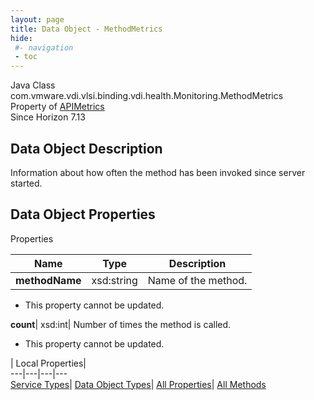 ```yaml
---
layout: page
title: Data Object - MethodMetrics
hide:
 #- navigation
 - toc
---
```






Java Class
    com.vmware.vdi.vlsi.binding.vdi.health.Monitoring.MethodMetrics  
Property of
     [APIMetrics](vdi.health.Monitoring.APIMetrics.md#field_detail)  
Since 
    Horizon 7.13

## Data Object Description 

Information about how often the method has been invoked since server started. 

## Data Object Properties

Properties

Name |  Type |  Description   
---|---|---  
**methodName**|  xsd:string|  Name of the method.   


* This property cannot be updated.

  
**count**|  xsd:int|  Number of times the method is called.   


* This property cannot be updated.

  
  
  
 | Local Properties|   
---|---|---|---  
[Service Types](index-mo_types.md)| [Data Object Types](index-do_types.md)| [All Properties](index-properties.md)| [All Methods](index-methods.md)  
  
  

